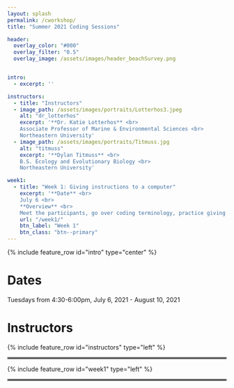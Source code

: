 ```yaml
---
layout: splash
permalink: /cworkshop/
title: "Summer 2021 Coding Sessions"

header:
  overlay_color: "#000"
  overlay_filter: "0.5"
  overlay_image: /assets/images/header_beachSurvey.png


intro: 
  - excerpt: ''

instructors:
  - title: "Instructors"
  - image_path: /assets/images/portraits/Lotterhos3.jpeg
    alt: "dr_lotterhos"
    excerpt: '**Dr. Katie Lotterhos** <br>
    Associate Professor of Marine & Environmental Sciences <br>
    Northeastern University'
  - image_path: /assets/images/portraits/Titmuss.jpg
    alt: "titmuss"
    excerpt: '**Dylan Titmuss** <br>
    B.S. Ecology and Evolutionary Biology <br>
    Northeastern University'

week1:
  - title: "Week 1: Giving instructions to a computer"
    excerpt: '**Date** <br>
    July 6 <br>
    **Overview** <br>
    Meet the participants, go over coding terminology, practice giving explicit instructions, and try paired coding.'
    url: "/week1/"
    btn_label: "Week 1"
    btn_class: "btn--primary"
---
```


{% include feature_row id="intro" type="center" %}

# Dates
Tuesdays from 4:30-6:00pm, July 6, 2021 - August 10, 2021

# Instructors
{% include feature_row id="instructors" type="left" %}

<hr style="border:2px solid gray">

{% include feature_row id="week1" type="left" %}

<hr style="border:2px solid gray">
